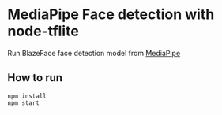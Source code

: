 # MediaPipe Face detection with node-tflite

Run BlazeFace face detection model from [MediaPipe](https://github.com/google/mediapipe)

## How to run

```
npm install
npm start
```
